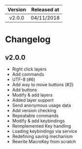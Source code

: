 | Version | Released at |
| :-----: | :---------: |
| v2.0.0  | 04/11/2018  |

Changelog
=======

v2.0.0
-----
- Right click layers
- Add commands
- UTF-8 (#6)
- Add way to move buttons (#2)
- Add buttons
- Modify & add layers
- Added layer support
- Send anonymous usage data
- Add version checking
- Repeatable commands
- Modify & add keybindings
- Reimplemented Key handling
- Loading keybindings via service
- Redefining saving mechanism
- Rewrite MacroKey from scratch